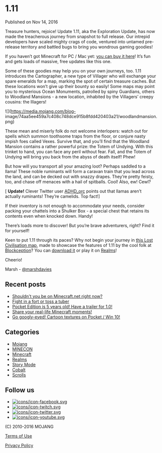 # 1.11
Published on Nov 14, 2016

Treasure hunters, rejoice! Update 1.11, aka the Exploration Update, has now
made the treacherous journey from snapshot to full release. Our intrepid
developers have scaled mighty crags of code, ventured into untamed pre-release
territory and battled bugs to bring you wondrous gaming goodies!

If you haven’t got Minecraft for PC / Mac yet: [you can buy it
here](https://minecraft.net/en/store/minecraft/?ref=m)! It’s fun and gets
loads of massive, free updates like this one.

Some of these goodies may help you on your own journeys, too. 1.11 introduces
the Cartographer, a new type of Villager who will exchange your spare emeralds
for a map, marking the spot of certain treasure caches. But these locations
won’t give up their bounty so easily! Some maps may point you to mysterious
Ocean Monuments, patrolled by spiny Guardians, others to Woodland Mansions - a
new location, inhabited by the Villagers’ creepy cousins: the Illagers!

![](https://media.mojang.com/blog-
image/74aa5ee459a7c408c748dce915b8fdd420403a21/woodlandmansion.png)

These mean and miserly folk do not welcome interlopers: watch out for spells
which summon toothsome traps from the floor, or conjure nasty impish foes
called Vexes. Survive that, and you’ll find that the Woodland Mansion contains
a rather powerful prize: the Totem of Undying. With this trinket to hand, you
can face any peril without fear. Fall, and the Totem of Undying will bring you
back from the abyss of death itself! Phew!

But how will you transport all your amazing loot? Perhaps saddled to a llama!
These noble ruminants will form a caravan train that you lead across the land,
and can be decked out with snazzy drapes. They’re pretty feisty, too, and
chase off menaces with a hail of spitballs. Cool! Also, ew! Cewl?

[ **Update!** Clever Twitter user [ADHD_orc](http://www.twitter.com/adhd_orc)
points out that llamas aren’t actually ruminants! They’re camelids. Top fact!]

If their inventory is not enough to accommodate your needs, consider packing
your chattels into a Shulker Box - a special chest that retains its contents
even when knocked down. Handy!

There’s loads more to discover! But you’re brave adventurers, right? Find it
for yourself!

Keen to put 1.11 through its paces? Why not begin your journey in [this Lost
Civilisation map](https://aka.ms/mclostciv), made to showcase the features of
1.11 by the cool folk at [Blockception](http://www.blockception.com)? You can
[download it](https://aka.ms/mclostciv) or play it on
[Realms](https://minecraft.net/en/realms/)!

Cheerio!

Marsh - [@marshdavies](http://www.twitter.com/marshdavies)

## Recent posts

  * [Shouldn't you be on Minecraft.net right now?](/2016/12/shouldnt-you-be-on-minecraftnet-right-now/)
  * [Fight in a fort or toss a tuber](/2016/12/fight-in-a-fort-or-toss-a-tuber/)
  * [Pocket Edition is 5 years old! Have a trailer for 1.0!](/2016/12/pocket-edition-is-5-years-old-have-a-trailer-for-10/)
  * [Share your real-life Minecraft moments!](/2016/11/share-your-real-life-minecraft-moments/)
  * [Go googly-eyed! Cartoon textures on Pocket / Win 10!](/2016/11/googly-eyes-goofy-grins-cartoon-texture-pack-now-on-pocket-win-10/)

## Categories

  * [ Mojang ](/category/mojang)
  * [ MINECON ](/category/minecon)
  * [ Minecraft ](/category/minecraft)
  * [ Realms ](/category/realms)
  * [ Story Mode ](/category/story-mode)
  * [ Cobalt ](/category/cobalt)
  * [ Scrolls ](/category/scrolls)

## Follow us

  * [![icons/icon-facebook.svg](/assets/icons/icon-facebook-6a1508f9d732b0adcd090398bed2976d4b01d15d4b3574895fcbbd6b973a5b59.svg)](https://www.facebook.com/minecraft)
  * [![icons/icon-twitch.svg](/assets/icons/icon-twitch-f3276993089563c59b3fb906c4702cc9d45c10cf8fb7f2e7166201418ff87209.svg)](http://www.twitch.tv/mojang)
  * [![icons/icon-twitter.svg](/assets/icons/icon-twitter-8877ac68f773e7e321f22f0fcb5c9d20f2add9e271f5a46f0bc8cb08f0549e3b.svg)](https://twitter.com/mojang)
  * [![icons/icon-youtube.svg](/assets/icons/icon-youtube-d34ad4b61d60cd364921c63a89e808b54c7bcf3e9e5e4050bbf99197ca84ff34.svg)](https://www.youtube.com/user/TeamMojang)

(C) 2010-2016 MOJANG

[Terms of Use](https://account.mojang.com/terms)

[Privacy Policy](http://go.microsoft.com/fwlink/?linkid=521839)


